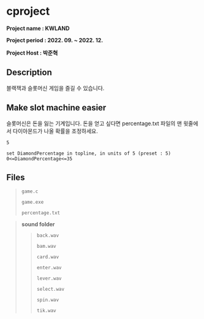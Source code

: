 # cproject
**Project name : KWLAND**

**Project period : 2022. 09. ~ 2022. 12.**

**Project Host : 박준혁**

## Description
블랙잭과 슬롯머신 게임을 즐길 수 있습니다.


## Make slot machine easier
슬롯머신은 돈을 잃는 기계입니다. 돈을 얻고 싶다면 percentage.txt 파일의 맨 윗줄에서 다이아몬드가 나올 확률을 조정하세요.
```
5

set DiamondPercentage in topline, in units of 5 (preset : 5)
0<=DiamondPercentage<=35
```

## Files
> `game.c`
> 
> `game.exe`
> 
> `percentage.txt`

> **sound folder**
> > `back.wav`
> > 
> > `bam.wav`
> > 
> > `card.wav`
> > 
> > `enter.wav`
> > 
> > `lever.wav`
> > 
> > `select.wav`
> > 
> > `spin.wav`
> > 
> > `tik.wav`
